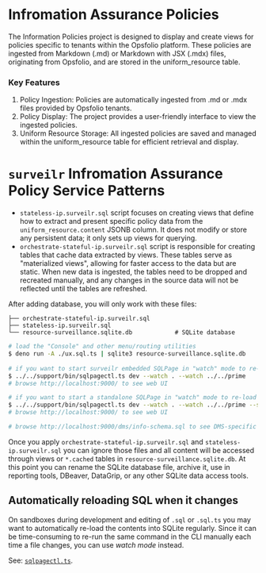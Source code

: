 # Infromation Assurance Policies

The Information Policies project is designed to display and create views for
policies specific to tenants within the Opsfolio platform. These policies are
ingested from Markdown (.md) or Markdown with JSX (.mdx) files, originating from
Opsfolio, and are stored in the uniform_resource table.

### Key Features

1. Policy Ingestion: Policies are automatically ingested from .md or .mdx files
   provided by Opsfolio tenants.
2. Policy Display: The project provides a user-friendly interface to view the
   ingested policies.
3. Uniform Resource Storage: All ingested policies are saved and managed within
   the uniform_resource table for efficient retrieval and display.

# `surveilr` Infromation Assurance Policy Service Patterns

- `stateless-ip.surveilr.sql` script focuses on creating views that define how
  to extract and present specific policy data from the
  `uniform_resource.content` JSONB column. It does not modify or store any
  persistent data; it only sets up views for querying.
- `orchestrate-stateful-ip.surveilr.sql` script is responsible for creating
  tables that cache data extracted by views. These tables serve as "materialized
  views", allowing for faster access to the data but are static. When new data
  is ingested, the tables need to be dropped and recreated manually, and any
  changes in the source data will not be reflected until the tables are
  refreshed.

After adding database, you will only work with these files:

```
├── orchestrate-stateful-ip.surveilr.sql
├── stateless-ip.surveilr.sql
└── resource-surveillance.sqlite.db            # SQLite database
```

```bash
# load the "Console" and other menu/routing utilities
$ deno run -A ./ux.sql.ts | sqlite3 resource-surveillance.sqlite.db
 
# if you want to start surveilr embedded SQLPage in "watch" mode to re-load files automatically
$ ../../support/bin/sqlpagectl.ts dev --watch . --watch ../../prime
# browse http://localhost:9000/ to see web UI

# if you want to start a standalone SQLPage in "watch" mode to re-load files automatically
$ ../../support/bin/sqlpagectl.ts dev --watch . --watch ../../prime --standalone
# browse http://localhost:9000/ to see web UI

# browse http://localhost:9000/dms/info-schema.sql to see DMS-specific
```

Once you apply `orchestrate-stateful-ip.surveilr.sql` and
`stateless-ip.surveilr.sql` you can ignore those files and all content will be
accessed through views or `*.cached` tables in
`resource-surveillance.sqlite.db`. At this point you can rename the SQLite
database file, archive it, use in reporting tools, DBeaver, DataGrip, or any
other SQLite data access tools.

## Automatically reloading SQL when it changes

On sandboxes during development and editing of `.sql` or `.sql.ts` you may want
to automatically re-load the contents into SQLite regularly. Since it can be
time-consuming to re-run the same command in the CLI manually each time a file
changes, you can use _watch mode_ instead.

See: [`sqlpagectl.ts`](../../support/bin/sqlpagectl.ts).
